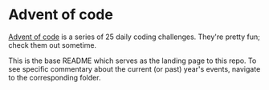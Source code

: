 # Advent of code

[Advent of code](adventofcode.com) is a series of 25 daily coding challenges. They're pretty fun; check them out
sometime.

This is the base README which serves as the landing page to this repo. To see specific commentary about the current (or past) year's events, navigate to the corresponding folder.
